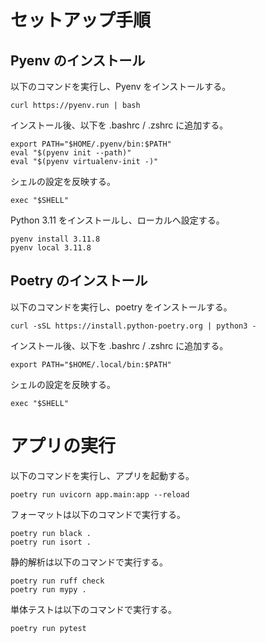 # セットアップ手順


## Pyenv のインストール

以下のコマンドを実行し、Pyenv をインストールする。

```
curl https://pyenv.run | bash
```

インストール後、以下を .bashrc / .zshrc に追加する。

```
export PATH="$HOME/.pyenv/bin:$PATH"
eval "$(pyenv init --path)"
eval "$(pyenv virtualenv-init -)"
```

シェルの設定を反映する。

```
exec "$SHELL"
```

Python 3.11 をインストールし、ローカルへ設定する。

```
pyenv install 3.11.8
pyenv local 3.11.8
```

## Poetry のインストール

以下のコマンドを実行し、poetry をインストールする。

```
curl -sSL https://install.python-poetry.org | python3 -
```

インストール後、以下を .bashrc / .zshrc に追加する。

```
export PATH="$HOME/.local/bin:$PATH"
```

シェルの設定を反映する。

```
exec "$SHELL"
```

# アプリの実行

以下のコマンドを実行し、アプリを起動する。

```
poetry run uvicorn app.main:app --reload
```

フォーマットは以下のコマンドで実行する。

```
poetry run black .
poetry run isort .
```

静的解析は以下のコマンドで実行する。

```
poetry run ruff check
poetry run mypy .
```

単体テストは以下のコマンドで実行する。

```
poetry run pytest
```
